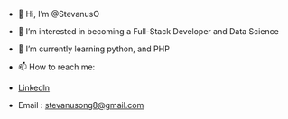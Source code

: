 - 👋 Hi, I’m @StevanusO
- 👀 I’m interested in becoming a Full-Stack Developer and Data Science
- 🌱 I’m currently learning python, and PHP
- 📫 How to reach me:
 - [Linkedln](www.linkedin.com/in/stevanusong)

 - Email : stevanusong8@gmail.com

<!---
StevanusO/StevanusO is a ✨ special ✨ repository because its `README.md` (this file) appears on your GitHub profile.
You can click the Preview link to take a look at your changes.
--->
